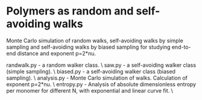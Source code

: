 # Polymers as random and self-avoiding walks
Monte Carlo simulation of random walks, self-avoiding walks by simple sampling and self-avoiding walks by biased sampling for studying end-to-end distance and exponent p=2*nu.

randwalk.py - a random walker class. \\
saw.py - a self-avoiding walker class (simple sampling). \\
biased.py - a self-avoiding walker class (biased sampling). \\
analysis.py - Monte Carlo simulation of walks. Calculation of exponent p=2*nu. \\
entropy.py - Analysis of absolute dimensionless entropy per monomer for different N, with exponential and linear curve fit. \\
